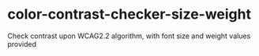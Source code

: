 # color-contrast-checker-size-weight
Check contrast upon WCAG2.2 algorithm, with font size and weight values provided
